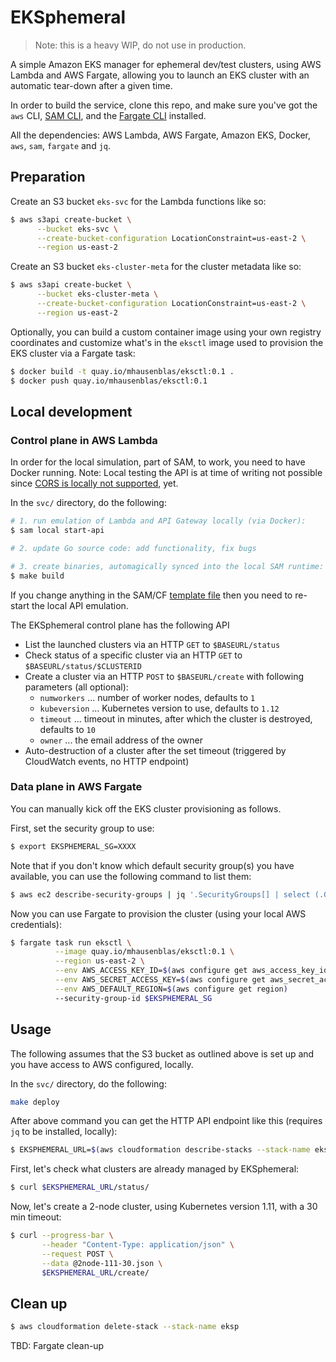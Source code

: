 # EKSphemeral

> Note: this is a heavy WIP, do not use in production.

A simple Amazon EKS manager for ephemeral dev/test clusters, using AWS Lambda and AWS Fargate, allowing you to launch an EKS cluster with an automatic tear-down after a given time.

In order to build the service, clone this repo, and make sure you've got the `aws` CLI, [SAM CLI](https://github.com/awslabs/aws-sam-cli), and the [Fargate CLI](https://somanymachines.com/fargate/) installed.

All the dependencies: AWS Lambda, AWS Fargate, Amazon EKS, Docker, `aws`, `sam`, `fargate` and `jq`.

## Preparation

Create an S3 bucket `eks-svc` for the Lambda functions like so:

```sh
$ aws s3api create-bucket \
      --bucket eks-svc \
      --create-bucket-configuration LocationConstraint=us-east-2 \
      --region us-east-2
```

Create an S3 bucket `eks-cluster-meta` for the cluster metadata like so:

```sh
$ aws s3api create-bucket \
      --bucket eks-cluster-meta \
      --create-bucket-configuration LocationConstraint=us-east-2 \
      --region us-east-2
```

Optionally, you can build a custom container image using your own registry coordinates and customize what's in the `eksctl` image used to provision the EKS cluster via a Fargate task:

```sh
$ docker build -t quay.io/mhausenblas/eksctl:0.1 .
$ docker push quay.io/mhausenblas/eksctl:0.1
```

## Local development

### Control plane in AWS Lambda

In order for the local simulation, part of SAM, to work, you need to have Docker running. Note: Local testing the API is at time of writing not possible since [CORS is locally not supported](https://github.com/awslabs/aws-sam-cli/issues/323), yet.

In the `svc/` directory, do the following:

```sh
# 1. run emulation of Lambda and API Gateway locally (via Docker):
$ sam local start-api

# 2. update Go source code: add functionality, fix bugs

# 3. create binaries, automagically synced into the local SAM runtime:
$ make build
```

If you change anything in the SAM/CF [template file](svc/template.yaml) then you need to re-start the local API emulation.

The EKSphemeral control plane has the following API

- List the launched clusters via an HTTP `GET` to `$BASEURL/status` 
- Check status of a specific cluster via an HTTP `GET` to `$BASEURL/status/$CLUSTERID`
- Create a cluster via an HTTP `POST` to `$BASEURL/create` with following parameters (all optional):
  - `numworkers` ... number of worker nodes, defaults to `1`
  - `kubeversion` ... Kubernetes version to use, defaults to `1.12`
  - `timeout` ... timeout in minutes, after which the cluster is destroyed, defaults to `10`
  - `owner` ... the email address of the owner
- Auto-destruction of a cluster after the set timeout (triggered by CloudWatch events, no HTTP endpoint)

### Data plane in AWS Fargate

You can manually kick off the EKS cluster provisioning as follows.

First, set the security group to use:

```sh
$ export EKSPHEMERAL_SG=XXXX
```

Note that if you don't know which default security group(s) you have available, you can use the following
command to list them:

```sh
$ aws ec2 describe-security-groups | jq '.SecurityGroups[] | select (.GroupName == "default") | .GroupId'
```

Now you can use Fargate to provision the cluster (using your local AWS credentials):

```sh
$ fargate task run eksctl \
          --image quay.io/mhausenblas/eksctl:0.1 \
          --region us-east-2 \
          --env AWS_ACCESS_KEY_ID=$(aws configure get aws_access_key_id) \
          --env AWS_SECRET_ACCESS_KEY=$(aws configure get aws_secret_access_key) \
          --env AWS_DEFAULT_REGION=$(aws configure get region)
          --security-group-id $EKSPHEMERAL_SG
```

## Usage

The following assumes that the S3 bucket as outlined above is set up and you have access to AWS configured, locally.

In the `svc/` directory, do the following:

```sh
make deploy
```

After above command you can get the HTTP API endpoint like this (requires `jq` to be installed, locally):

```sh
$ EKSPHEMERAL_URL=$(aws cloudformation describe-stacks --stack-name eksp | jq '.Stacks[].Outputs[] | select(.OutputKey=="EKSphemeralAPIEndpoint").OutputValue' -r)
```

First, let's check what clusters are already managed by EKSphemeral:

```sh
$ curl $EKSPHEMERAL_URL/status/
```

Now, let's create a 2-node cluster, using Kubernetes version 1.11, with a 30 min timeout:

```sh
$ curl --progress-bar \
       --header "Content-Type: application/json" \
       --request POST \
       --data @2node-111-30.json \
       $EKSPHEMERAL_URL/create/
```


## Clean up

```bash
$ aws cloudformation delete-stack --stack-name eksp
```

TBD: Fargate clean-up